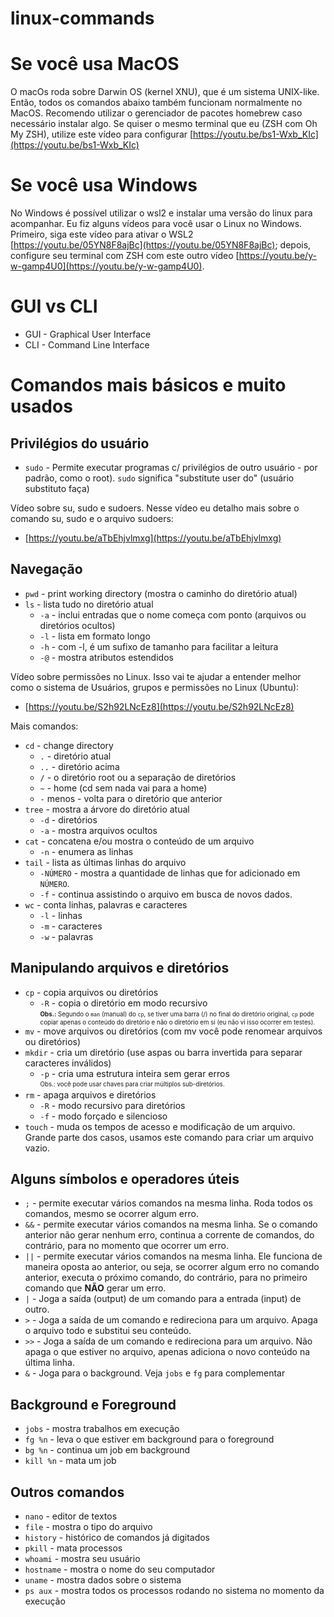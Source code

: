 # linux-commands

# Se você usa MacOS

O macOs roda sobre Darwin OS (kernel XNU), que é um sistema UNIX-like. Então,
todos os comandos abaixo também funcionam normalmente no MacOS. Recomendo
utilizar o gerenciador de pacotes homebrew caso necessário instalar algo.
Se quiser o mesmo terminal que eu (ZSH com Oh My ZSH), utilize este vídeo para
configurar [https://youtu.be/bs1-Wxb_KIc](https://youtu.be/bs1-Wxb_KIc)

# Se você usa Windows

No Windows é possível utilizar o wsl2 e instalar uma versão do linux para
acompanhar. Eu fiz alguns vídeos para você usar o Linux no Windows.
Primeiro, siga este vídeo para ativar o WSL2 [https://youtu.be/05YN8F8ajBc](https://youtu.be/05YN8F8ajBc); depois, configure seu terminal com ZSH com este outro vídeo [https://youtu.be/y-w-gamp4U0](https://youtu.be/y-w-gamp4U0).

# GUI vs CLI

- GUI - Graphical User Interface
- CLI - Command Line Interface

# Comandos mais básicos e muito usados

## Privilégios do usuário

- `sudo` - Permite executar programas c/ privilégios de outro usuário - por padrão,
  como o root). `sudo` significa "substitute user do" (usuário
  substituto faça)

Vídeo sobre su, sudo e sudoers. Nesse vídeo eu detalho mais sobre o comando su, sudo e o arquivo sudoers:

- [https://youtu.be/aTbEhjvlmxg](https://youtu.be/aTbEhjvlmxg)

## Navegação

- `pwd` - print working directory (mostra o caminho do diretório atual)
- `ls` - lista tudo no diretório atual
  - `-a` - inclui entradas que o nome começa com ponto (arquivos ou diretórios ocultos)
  - `-l` - lista em formato longo
  - `-h` - com -l, é um sufixo de tamanho para facilitar a leitura
  - `-@` - mostra atributos estendidos

Vídeo sobre permissões no Linux. Isso vai te ajudar a entender melhor como o sistema de Usuários, grupos e permissões no Linux (Ubuntu):

- [https://youtu.be/S2h92LNcEz8](https://youtu.be/S2h92LNcEz8)

Mais comandos:

- `cd` - change directory
  - `.` - diretório atual
  - `..` - diretório acima
  - `/` - o diretório root ou a separação de diretórios
  - `~` - home (cd sem nada vai para a home)
  - `-` menos - volta para o diretório que anterior
- `tree` - mostra a árvore do diretório atual
  - `-d` - diretórios
  - `-a` - mostra arquivos ocultos
- `cat` - concatena e/ou mostra o conteúdo de um arquivo
  - `-n` - enumera as linhas
- `tail` - lista as últimas linhas do arquivo
  - `-NÚMERO` - mostra a quantidade de linhas que for adicionado em `NÚMERO`.
  - `-f` - continua assistindo o arquivo em busca de novos dados.
- `wc` - conta linhas, palavras e caracteres
  - `-l` - linhas
  - `-m` - caracteres
  - `-w` - palavras

## Manipulando arquivos e diretórios

- `cp` - copia arquivos ou diretórios
  - `-R` - copia o diretório em modo recursivo  
    <sub><sup>**Obs.:** Segundo o `man` (manual) do `cp`, se tiver uma barra (/) no final do diretório original, `cp` pode copiar apenas o conteúdo do diretório e não o diretório em si (eu não vi isso ocorrer em testes).</sup></sub>
- `mv` - move arquivos ou diretórios (com mv você pode renomear arquivos ou diretórios)
- `mkdir` - cria um diretório (use aspas ou barra invertida para separar caracteres inválidos)
  - `-p` - cria uma estrutura inteira sem gerar erros  
    <sub><sup>Obs.: você pode usar chaves para criar múltiplos sub-diretórios.</sup></sub>
- `rm` - apaga arquivos e diretórios
  - `-R` - modo recursivo para diretórios
  - `-f` - modo forçado e silencioso
- `touch` - muda os tempos de acesso e modificação de um arquivo. Grande parte dos casos, usamos este comando para criar um arquivo vazio.

## Alguns símbolos e operadores úteis

- `;` - permite executar vários comandos na mesma linha. Roda todos os comandos, mesmo se ocorrer algum erro.
- `&&` - permite executar vários comandos na mesma linha. Se o comando anterior não gerar nenhum erro, continua a corrente de comandos, do contrário, para no momento que ocorrer um erro.
- `||` - permite executar vários comandos na mesma linha. Ele funciona de maneira oposta ao anterior, ou seja, se ocorrer algum erro no comando anterior, executa o próximo comando, do contrário, para no primeiro comando que **NÃO** gerar um erro.
- `|` - Joga a saída (output) de um comando para a entrada (input) de outro.
- `>` - Joga a saída de um comando e redireciona para um arquivo. Apaga o arquivo todo e substitui seu conteúdo.
- `>>` - Joga a saída de um comando e redireciona para um arquivo. Não apaga o que estiver no arquivo, apenas adiciona o novo conteúdo na última linha.
- `&` - Joga para o background. Veja `jobs` e `fg` para complementar

## Background e Foreground

- `jobs` - mostra trabalhos em execução
- `fg %n` - leva o que estiver em background para o foreground
- `bg %n` - continua um job em background
- `kill %n` - mata um job

## Outros comandos

- `nano` - editor de textos
- `file` - mostra o tipo do arquivo
- `history` - histórico de comandos já digitados
- `pkill` - mata processos
- `whoami` - mostra seu usuário
- `hostname` - mostra o nome do seu computador
- `uname` - mostra dados sobre o sistema
- `ps aux` - mostra todos os processos rodando no sistema no momento da execução
